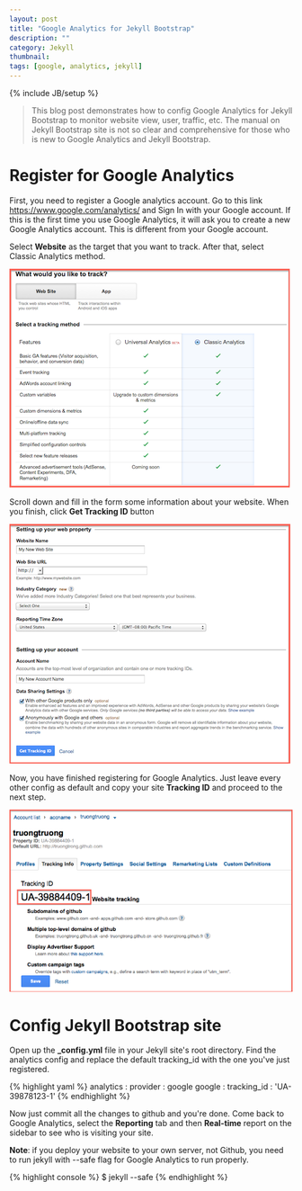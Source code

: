```yaml
---
layout: post
title: "Google Analytics for Jekyll Bootstrap"
description: ""
category: Jekyll
thumbnail: 
tags: [google, analytics, jekyll]
---
```

{% include JB/setup %}

> This blog post demonstrates how to config Google Analytics for Jekyll
> Bootstrap to monitor website view, user, traffic, etc. The manual on Jekyll
> Bootstrap site is not so clear and comprehensive for those who is new to
> Google Analytics and Jekyll Bootstrap.

# Register for Google Analytics

First, you need to register a Google analytics account. Go to this link
<https://www.google.com/analytics/> and Sign In with your Google account. If
this is the first time you use Google Analytics, it will ask you to create a new
Google Analytics account. This is different from your Google account.

Select **Website** as the target that you want to track. After that, select
Classic Analytics method.

![Select](/files/2013-04-05-google-analytics-for-jekyll-bootstrap/classic.png)

Scroll down and fill in the form some information about your website. When you
finish, click **Get Tracking ID** button

![Site info](/files/2013-04-05-google-analytics-for-jekyll-bootstrap/siteinfo.png)

Now, you have finished registering for Google Analytics. Just leave every other
config as default and copy your site **Tracking ID** and proceed to the next
step.

![Tracking ID](/files/2013-04-05-google-analytics-for-jekyll-bootstrap/finish.png)

# Config Jekyll Bootstrap site

Open up the <span><b>_config.yml</b></span> file in your Jekyll site's root
directory. Find the analytics config and replace the default tracking_id with
the one you've just registered.

{% highlight yaml %}
analytics :
  provider : google 
  google : 
      tracking_id : 'UA-39878123-1'
{% endhighlight %}

Now just commit all the changes to github and you're done. Come back to Google
Analytics, select the **Reporting** tab and then **Real-time** report on the
sidebar to see who is visiting your site.

**Note**: if you deploy your website to your own server, not Github, you need to
run jekyll with --safe flag for Google Analytics to run properly.

{% highlight console %}
$ jekyll --safe
{% endhighlight %}
